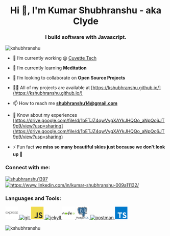 <h1 align="center">Hi 👋, I'm Kumar Shubhranshu - aka Clyde</h1>
<h3 align="center">I build software with Javascript.</h3>

<p align="left"> <img src="https://komarev.com/ghpvc/?username=kshubhranshu&label=Profile%20views&color=0e75b6&style=flat" alt="kshubhranshu" /> </p>

- 🔭 I’m currently working @ [Cuvette Tech](https://www.linkedin.com/company/cuvette-tech/)

- 🌱 I’m currently learning **Meditation**

- 👯 I’m looking to collaborate on **Open Source Projects**

- 👨‍💻 All of my projects are available at [https://kshubhranshu.github.io/](https://kshubhranshu.github.io/)

- 📫 How to reach me **shubhranshu14@gmail.com**

- 📄 Know about my experiences [https://drive.google.com/file/d/1bETJZ4qwVvgXAYkJHQQo_aNpQc6JT9p9/view?usp=sharing](https://drive.google.com/file/d/1bETJZ4qwVvgXAYkJHQQo_aNpQc6JT9p9/view?usp=sharing)

- ⚡ Fun fact **we miss so many beautiful skies just because we don't look up 🌌**

<h3 align="left">Connect with me:</h3>
<p align="left">
<a href="https://twitter.com/shubhranshu1397" target="blank"><img align="center" src="https://camo.githubusercontent.com/c58e07fb34a45fd051183258b5860608dd86ac98dd151d0522e0575966082b88/68747470733a2f2f63646e2e6a7364656c6976722e6e65742f6e706d2f73696d706c652d69636f6e7340332e302e312f69636f6e732f747769747465722e737667" alt="shubhranshu1397" height="30" width="40" /></a>
<a href="https://linkedin.com/in/https://www.linkedin.com/in/kumar-shubhranshu-009a11132/" target="blank"><img align="center" src="https://camo.githubusercontent.com/28bbd2596707954793abeff9eb24d343c1c78b7bf184b90294b4b190c6097a65/68747470733a2f2f63646e2e6a7364656c6976722e6e65742f6e706d2f73696d706c652d69636f6e7340332e302e312f69636f6e732f6c696e6b6564696e2e737667" alt="https://www.linkedin.com/in/kumar-shubhranshu-009a11132/" height="30" width="40" /></a>
</p>

<h3 align="left">Languages and Tools:</h3>
<p align="left"> <a href="https://expressjs.com" target="_blank"> <img src="https://raw.githubusercontent.com/devicons/devicon/master/icons/express/express-original-wordmark.svg" alt="express" width="40" height="40"/> </a> <a href="https://git-scm.com/" target="_blank"> <img src="https://www.vectorlogo.zone/logos/git-scm/git-scm-icon.svg" alt="git" width="40" height="40"/> </a> <a href="https://developer.mozilla.org/en-US/docs/Web/JavaScript" target="_blank"> <img src="https://raw.githubusercontent.com/devicons/devicon/master/icons/javascript/javascript-original.svg" alt="javascript" width="40" height="40"/> </a> <a href="https://jekyllrb.com/" target="_blank"> <img src="https://www.vectorlogo.zone/logos/jekyllrb/jekyllrb-icon.svg" alt="jekyll" width="40" height="40"/> </a> <a href="https://nodejs.org" target="_blank"> <img src="https://raw.githubusercontent.com/devicons/devicon/master/icons/nodejs/nodejs-original-wordmark.svg" alt="nodejs" width="40" height="40"/> </a> <a href="https://www.postgresql.org" target="_blank"> <img src="https://raw.githubusercontent.com/devicons/devicon/master/icons/postgresql/postgresql-original-wordmark.svg" alt="postgresql" width="40" height="40"/> </a> <a href="https://postman.com" target="_blank"> <img src="https://www.vectorlogo.zone/logos/getpostman/getpostman-icon.svg" alt="postman" width="40" height="40"/> </a> <a href="https://www.typescriptlang.org/" target="_blank"> <img src="https://raw.githubusercontent.com/devicons/devicon/master/icons/typescript/typescript-original.svg" alt="typescript" width="40" height="40"/> </a> </p>

<p><img align="center" src="https://github-readme-streak-stats.herokuapp.com/?user=kshubhranshu&" alt="kshubhranshu" /></p>
